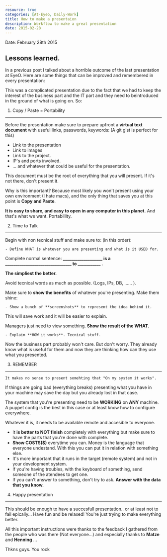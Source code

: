 ```yaml
---
resource: true
categories: [At-Eyeo, Daily-Work]
title: How to make a presentaion
description: Workflow to make a great presentation
date: 2015-02-28
---
```


Date: February 28th 2015

Lessons learned. 
-----------

In a previous post I talked about a horrible outcome of the last presentation at EyeO. Here are some things that can be improved and remembered in every presentation:

This was a complicated presentation due to the fact that we had to keep the interest of the business part and the IT part and they need to beintroduced in the ground of what is going on. So:

1. Copy / Paste = Portability
---

Before the presentation make sure to prepare upfront a **virtual text document** with useful links, passwords, keywords: (A git gist is perfect for this)

  - Link to the presentation
  - Link to images
  - Link to the project.
  - IP's and ports involved.
  - ... and whatever that could be useful for the presentation.

This document must be the root of everything that you will present. If it's not there, don't present it.

Why is this important? Because most likely you won't present using your own environment (I hate macs), and the only thing that saves you at this
point is **Copy and Paste**.

**It is easy to share, and easy to open in any computer in this planet.** And that's what we want. Portabillity. 

2. Time to Talk
------------

Begin with non tecnical stuff and make sure to: (in this order):

    - Define WHAT is whatever you are presenting and what is it USED for.

Complete normal sentence:
 **___________________ is a ________________________________ to ___________ .**


**The simpliest the better.**

Avoid tecnical words as much as possible. (Logs, IPs, DB, ...... ). 
      
Make sure to **show the benefits** of whatever you're presenting. Make them shine:

    - Show a bunch of **screenshots** to represent the idea behind it.
    
This will save work and it will be easier to explain.

Managers just need to view something. **Show the result of the WHAT.**

    - Explain **HOW it works**. Tecnical stuff. 

Now the business part probably won't care. But don't worry. They already know what is useful for them and now they are thinking how can they use what you presented.

3. REMEMBER
--------

    It makes no sense to present somehting that "On my system it works".

If things are going bad (everything breaks) presenting what you have in your machine may save the day but you already lost in that case.
  
The system that you're presenting need to be **WORKING** on **ANY** machine. A puppet config is the best in this case or at least know how to configure everywhere.

Whatever it is, it needs to be available remote and accesible to everyone.

* It **is better to NOT finish** completely with everything but make sure to have the parts that you're done with complete.
* **Show COSTS($)** everytime you can. Money is the language that everyone undestand. With this you can put it in relation with something else.
* It's more important that it runs in the target (remote system) and not in your development system.
* If you're having troubles, with the keyboard of something, send someone of the atendees to get one.
* If you can't answer to something, don't try to ask. **Answer with the data that you know.**

4. Happy presentation
---

This should be enough to have a succesfull presentation.. or at least not to fail epically... Have fun and be relaxed! You're just trying to make everything better.
  

All this important instructions were thanks to the feedback I gathered from the people who was there (Not everyone...) and especially thanks to **Matze** and **Henning** ... 

Thkns guys. You rock
